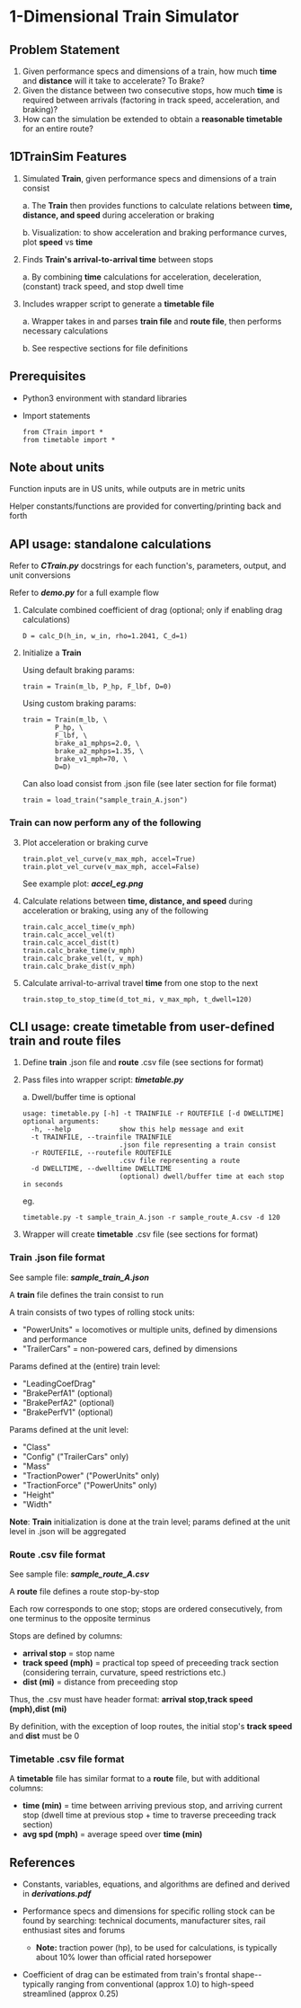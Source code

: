 # 1-Dimensional Train Simulator
## Problem Statement


1.   Given performance specs and dimensions of a train, how much **time** and **distance** will it take to accelerate? To Brake?
2.   Given the distance between two consecutive stops, how much **time** is required between arrivals (factoring in track speed, acceleration, and braking)?
3.   How can the simulation be extended to obtain a **reasonable timetable** for an entire route?

## 1DTrainSim Features
1.   Simulated **Train**, given performance specs and dimensions of a train consist

        a. The **Train** then provides functions to calculate relations between **time, distance, and speed** during acceleration or braking

       b. Visualization: to show acceleration and braking performance curves, plot **speed** vs **time**

2.   Finds **Train's arrival-to-arrival time** between stops
    
        a. By combining **time** calculations for acceleration, deceleration, (constant) track speed, and stop dwell time

3.   Includes wrapper script to generate a **timetable file**

        a. Wrapper takes in and parses **train file** and **route file**, then performs necessary calculations
    
       b. See respective sections for file definitions

## Prerequisites
*   Python3 environment with standard libraries
*   Import statements

	```
	from CTrain import *
	from timetable import *
	```

## Note about units
Function inputs are in US units, while outputs are in metric units

Helper constants/functions are provided for converting/printing back and forth

## API usage: standalone calculations
Refer to ***CTrain.py*** docstrings for each function's, parameters, output, and unit conversions

Refer to ***demo.py*** for a full example flow
1. Calculate combined coefficient of drag (optional; only if enabling drag calculations)
	```
	D = calc_D(h_in, w_in, rho=1.2041, C_d=1)
	```
2. Initialize a **Train**

	Using default braking params:

	```
	train = Train(m_lb, P_hp, F_lbf, D=0)
	```

	Using custom braking params:

	```
	train = Train(m_lb, \
			P_hp, \
			F_lbf, \
			brake_a1_mphps=2.0, \
			brake_a2_mphps=1.35, \
			brake_v1_mph=70, \
			D=D)
	```
	Can also load consist from .json file (see later section for file format)

	```
	train = load_train("sample_train_A.json")
	```

### Train can now perform any of the following

3. Plot acceleration or braking curve
	```
	train.plot_vel_curve(v_max_mph, accel=True)
	train.plot_vel_curve(v_max_mph, accel=False)
	```
	See example plot: ***accel_eg.png***

4. Calculate relations between **time, distance, and speed** during acceleration or braking, using any of the following
	```
	train.calc_accel_time(v_mph)
	train.calc_accel_vel(t)
	train.calc_accel_dist(t)
	train.calc_brake_time(v_mph)
	train.calc_brake_vel(t, v_mph)
	train.calc_brake_dist(v_mph)
	```
5. Calculate arrival-to-arrival travel **time** from one stop to the next
	```
	train.stop_to_stop_time(d_tot_mi, v_max_mph, t_dwell=120)
	```

## CLI usage: create timetable from user-defined train and route files

1.   Define **train** .json file and **route** .csv file (see sections for format)
2.   Pass files into wrapper script: ***timetable.py***

		a. Dwell/buffer time is optional
	
		```
		usage: timetable.py [-h] -t TRAINFILE -r ROUTEFILE [-d DWELLTIME]
		optional arguments:
		  -h, --help            show this help message and exit
		  -t TRAINFILE, --trainfile TRAINFILE
								.json file representing a train consist
		  -r ROUTEFILE, --routefile ROUTEFILE
								.csv file representing a route
		  -d DWELLTIME, --dwelltime DWELLTIME
								(optional) dwell/buffer time at each stop in seconds
		```
		eg.
		```
		timetable.py -t sample_train_A.json -r sample_route_A.csv -d 120
		```
3.   Wrapper will create **timetable** .csv file (see sections for format)

### Train .json file format

See sample file: ***sample_train_A.json***

A **train** file defines the train consist to run

A train consists of two types of rolling stock units:
*   "PowerUnits" = locomotives or multiple units, defined by dimensions and performance
*   "TrailerCars" = non-powered cars, defined by dimensions

Params defined at the (entire) train level:

*   "LeadingCoefDrag"
*   "BrakePerfA1" (optional)
*   "BrakePerfA2" (optional)
*   "BrakePerfV1" (optional)

Params defined at the unit level:

*   "Class"
*   "Config" ("TrailerCars" only)
*   "Mass"
*   "TractionPower" ("PowerUnits" only)
*   "TractionForce" ("PowerUnits" only)
*   "Height"
*   "Width"

**Note**: **Train** initialization is done at the train level; params defined at the unit level in .json will be aggregated

### Route .csv file format

See sample file: ***sample_route_A.csv***

A **route** file defines a route stop-by-stop

Each row corresponds to one stop; stops are ordered consecutively, from one terminus to the opposite terminus

Stops are defined by columns:

*   **arrival stop** = stop name
*   **track speed (mph)** = practical top speed of preceeding track section (considering terrain, curvature, speed restrictions etc.) 
*   **dist (mi)** = distance from preceeding stop

Thus, the .csv must have header format: **arrival stop,track speed (mph),dist (mi)**

By definition, with the exception of loop routes, the initial stop's **track speed** and **dist** must be 0

### Timetable .csv file format

A **timetable** file has similar format to a **route** file, but with additional columns:

*   **time (min)** = time between arriving previous stop, and arriving current stop (dwell time at previous stop + time to traverse preceeding track section)
*   **avg spd (mph)** = average speed over **time (min)**

## References
*   Constants, variables, equations, and algorithms are defined and derived in ***derivations.pdf***

*   Performance specs and dimensions for specific rolling stock can be found by searching: technical documents, manufacturer sites, rail enthusiast sites and forums
    *   **Note:** traction power (hp), to be used for calculations, is typically about 10% lower than official rated horsepower

*   Coefficient of drag can be estimated from train's frontal shape-- typically ranging from conventional (approx 1.0) to high-speed streamlined (approx 0.25)